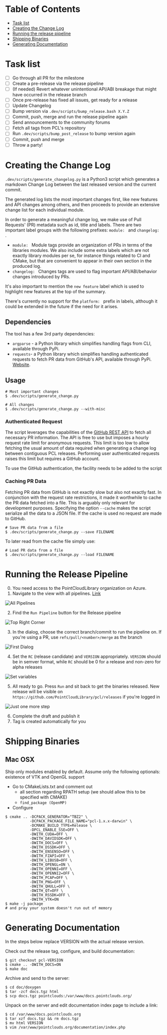 # Table of Contents

- [Task list](#task-list)
- [Creating the Change Log](#creating-the-change-log)
- [Running the release pipeline](#running-the-release-pipeline)
- [Shipping Binaries](#shipping-binaries)
- [Generating Documentation](#generating-documentation)

# Task list
- [ ] Go through all PR for the milestone
- [ ] Create a pre-release via the release pipeline
- [ ] (If needed) Revert whatever unintentional API/ABI breakage that might have occurred in the release branch
- [ ] Once pre-release has fixed all issues, get ready for a release
- [ ] Update Changelog
- [ ] Bump version via `.dev/scripts/bump_release.bash X.Y.Z`
- [ ] Commit, push, merge and run the release pipeline again
- [ ] Send announcements to the community forums
- [ ] Fetch all tags from PCL's repository
- [ ] Run `.dev/scripts/bump_post_release` to bump version again
- [ ] Commit, push and merge
- [ ] Throw a party!

# Creating the Change Log

`.dev/scripts/generate_changelog.py` is a Python3 script which generates a markdown Change Log between the last released version and the current commit.

The generated log lists the most important changes first, like new features and API changes among others, and then proceeds to provide an extensive change list for each individual module.

In order to generate a meaningful change log, we make use of Pull Requests' (PR) metadata such as id, title and labels. There are two important label groups with the following prefixes: `module: ` and `changelog: `.

- `module: ` Module tags provide an organization of PRs in terms of the libraries modules. We also include some extra labels which are not exactly library modules per se, for instance things related to CI and CMake, but that are convenient to appear in their own section in the produced log.
- `changelog: ` Changes tags are used to flag important API/ABI/behavior changes introduced by PRs.

It's also important to mention the `new feature` label which is used to highlight new features at the top of the summary.

There's currently no support for the `platform: ` prefix in labels, although it could be extended in the future if the need for it arises.

## Dependencies

The tool has a few 3rd party dependencies:
- `argparse` - a Python library which simplifies handling flags from CLI, available through PyPi.
- `requests`- a Python library which simplifies handling authenticated requests to fetch PR data from GitHub's API, available through PyPi. [Website](http://docs.python-requests.org/en/master/).

## Usage

```
# Most important changes
$ .dev/scripts/generate_change.py

# All changes
$ .dev/scripts/generate_change.py --with-misc
```

### Authenticated Request

The script leverages the capabilities of the [GitHub REST API](https://developer.github.com/v3/) to fetch all necessary PR information. The API is free to use but imposes a hourly request rate limit for anonymous requests. This limit is too low to allow fetching the usual amount of data required when generating a change log between contiguous PCL releases. Performing user authenticated requests raises this limit but requires a GitHub account.

To use the GitHub authentication, the facility needs to be added to the script

### Caching PR Data

Fetching PR data from GitHub is not exactly slow but also not exactly fast. In conjunction with the request rate restrictions, it made it worthwhile to cache the PR data fetched into a file. This is arguably only relevant for development purposes. Specifying the option `--cache` makes the script serialize all the data to a JSON file. If the cache is used no request are made to GitHub.

```
# Save PR data from a file
$ .dev/scripts/generate_change.py --save FILENAME
```
To later read from the cache file simply use:
```
# Load PR data from a file
$ .dev/scripts/generate_change.py --load FILENAME
```

# Running the Release Pipeline

0. You need access to the PointCloudLibrary organization on Azure.
1. Navigate to the view with all pipelines. [Link](https://dev.azure.com/PointCloudLibrary/pcl/_build?view=folders)

![All Pipelines](images/all-pipelines.png)

2. Find the `Run Pipeline` button for the Release pipeline

![Top Right Corner](images/run-release.png)

3. In the dialog, choose the correct branch/commit to run the pipeline on. If you're using a PR, use `refs/pull/<number>/merge` as the branch

![First Dialog](images/run-dialog.png)

4. Set the `RC` (release candidate) and `VERSION` appropriately. `VERSION` should be in semver format, while `RC` should be 0 for a release and non-zero for alpha releases

![Set variables](imeages/set-variables.png)

5. All ready to go. Press `Run` and sit back to get the binaries released. New release will be visible on `https://github.com/PointCloudLibrary/pcl/releases` if you're logged in

![Just one more step](images/ready-to-run.png)

6. Complete the draft and publish it
7. Tag is created automatically for you

# Shipping Binaries
## Mac OSX
Ship only modules enabled by default. Assume only the following optionals: existence of VTK and OpenGL support

* Go to CMakeLists.txt and comment out
  * all section regarding RPATH setup (we should allow this to be specified with CMAKE)
  * `find_package (OpenMP)`
* Configure
```shell
$ cmake .. -DCPACK_GENERATOR="TBZ2" \
           -DCPACK_PACKAGE_FILE_NAME="pcl-1.x.x-darwin" \
           -DCMAKE_BUILD_TYPE=Release \
           -DPCL_ENABLE_SSE=OFF \
           -DWITH_CUDA=OFF \
           -DWITH_DAVIDSDK=OFF \
           -DWITH_DOCS=OFF \
           -DWITH_DSSDK=OFF \
           -DWITH_ENSENSO=OFF \
           -DWITH_FZAPI=OFF \
           -DWITH_LIBUSB=OFF \
           -DWITH_OPENGL=ON \
           -DWITH_OPENNI=OFF \
           -DWITH_OPENNI2=OFF \
           -DWITH_PCAP=OFF \
           -DWITH_PNG=OFF \
           -DWITH_QHULL=OFF \
           -DWITH_QT=OFF \
           -DWITH_RSSDK=OFF \
           -DWITH_VTK=ON
$ make -j package
# and pray your system doesn't run out of memory
```

# Generating Documentation

In the steps below replace VERSION with the actual release version.

Check out the release tag, configure, and build documentation:

```shell
$ git checkout pcl-VERSION
$ cmake .. -DWITH_DOCS=ON 
$ make doc
```

Archive and send to the server:

```shell
$ cd doc/doxygen
$ tar -zcf docs.tgz html
$ scp docs.tgz pointclouds:/var/www/docs.pointclouds.org/
```

Unpack on the server and edit documentation index page to include a link:

```shell
$ cd /var/www/docs.pointclouds.org
$ tar xzf docs.tgz && rm docs.tgz
$ mv html VERSION
$ vim /var/www/pointclouds.org/documentation/index.php
```
